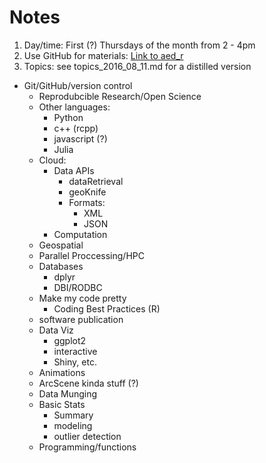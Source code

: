 # Notes
1. Day/time: First (?) Thursdays of the month from 2 - 4pm
2. Use GitHub for materials: [Link to aed_r](https://github.com/usepa/aed_r)
3. Topics: see topics_2016_08_11.md for a distilled version
- Git/GitHub/version control
    - Reprodubcible Research/Open Science
    - Other languages:
        - Python
        - c++ (rcpp)
        - javascript (?)
        - Julia
    - Cloud:
        - Data APIs
            - dataRetrieval
            - geoKnife
            - Formats:
                - XML
                - JSON
        - Computation
    - Geospatial  
    - Parallel Proccessing/HPC
    - Databases
        - dplyr
        - DBI/RODBC
    - Make my code pretty
        - Coding Best Practices (R)
    - software publication
    - Data Viz
        - ggplot2
        - interactive
        - Shiny, etc.
    - Animations
    - ArcScene kinda stuff (?)
    - Data Munging
    - Basic Stats
        - Summary
        - modeling
        - outlier detection
    - Programming/functions

    